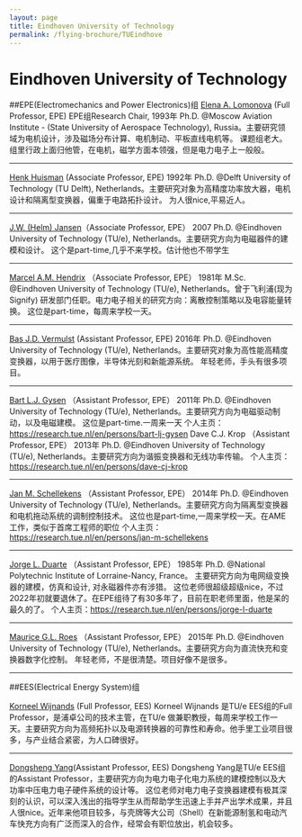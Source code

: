 ```yaml
---
layout: page
title: Eindhoven University of Technology
permalink: /flying-brochure/TUEindhove
---
```

# Eindhoven University of Technology

##EPE(Electromechanics and Power Electronics)组
[Elena A. Lomonova](https://research.tue.nl/en/persons/elena-a-lomonova) (Full Professor, EPE)
EPE组Research Chair, 1993年 Ph.D. @Moscow Aviation Institute - (State University of Aerospace Technology), Russia。主要研究领域为电机设计，涉及磁场分布计算、电机制动、平板直线电机等。
课题组老大。组里行政上面归他管，在电机，磁学方面本领强，但是电力电子上一般般。

---

[Henk Huisman](https://research.tue.nl/en/persons/jw-helm-jansen) (Associate Professor, EPE)
1992年 Ph.D. @Delft University of Technology (TU Delft), Netherlands。主要研究对象为高精度功率放大器，电机设计和隔离型变换器，偏重于电路拓扑设计。
为人很nice,平易近人。

---

[J.W. (Helm) Jansen](https://research.tue.nl/en/persons/jw-helm-jansen)（Associate Professor, EPE）
2007 Ph.D. @Eindhoven University of Technology (TU/e), Netherlands。主要研究方向为电磁器件的建模和设计。
这个是part-time,几乎不来学校。估计他也不带学生

---

[Marcel A.M. Hendrix](https://research.tue.nl/en/persons/marcel-am-hendrix) （Associate Professor, EPE）
1981年 M.Sc. @Eindhoven University of Technology (TU/e), Netherlands。曾于飞利浦(现为Signify) 研发部门任职。电力电子相关的研究方向：离散控制策略以及电容能量转换。
这位是part-time，每周来学校一天。

---

[Bas J.D. Vermulst](https://research.tue.nl/en/persons/bas-jd-vermulst) (Assistant Professor, EPE)
2016年 Ph.D. @Eindhoven University of Technology (TU/e), Netherlands。主要研究对象为高性能高精度变换器，以用于医疗图像，半导体光刻和新能源系统。
年轻老师，手头有很多项目。


---

[Bart L.J. Gysen](https://research.tue.nl/en/persons/dave-cj-krop) （Assistant Professor, EPE）
2011年 Ph.D. @Eindhoven University of Technology (TU/e), Netherlands。主要研究方向为电磁驱动制动，以及电磁建模。
这位是part-time.一周来一天
个人主页：https://research.tue.nl/en/persons/bart-lj-gysen
Dave C.J. Krop （Assistant Professor, EPE）
2013年 Ph.D. @Eindhoven University of Technology (TU/e), Netherlands。主要研究方向为谐振变换器和无线功率传输。
个人主页：https://research.tue.nl/en/persons/dave-cj-krop

---

[Jan M. Schellekens](https://research.tue.nl/en/persons/jan-m-schellekens) （Assistant Professor, EPE）
2014年 Ph.D. @Eindhoven University of Technology (TU/e), Netherlands。主要研究方向为隔离型变换器和电机拖动系统的调制控制技术。
这位也是part-time,一周来学校一天。在AME工作，类似于首席工程师的职位
个人主页：https://research.tue.nl/en/persons/jan-m-schellekens

---

[Jorge L. Duarte](//research.tue.nl/en/persons/jorge-l-duarte) （Assistant Professor, EPE）
1985年 Ph.D. @National Polytechnic Institute of Lorraine-Nancy, France。 主要研究方向为电网级变换器的建模，仿真和设计, 对永磁器件亦有涉猎。
这位老师很超级超级nice，不过2022年初就要退休了。在EPE组待了有30多年了，目前在职老师里面，他是呆的最久的了。
个人主页：https://research.tue.nl/en/persons/jorge-l-duarte

---

[Maurice G.L. Roes](https://research.tue.nl/en/persons/maurice-gl-roes) （Assistant Professor, EPE）
2015年 Ph.D. @Eindhoven University of Technology (TU/e), Netherlands。主要研究方向为直流快充和变换器数字化控制。
年轻老师，不是很清楚。项目好像不是很多。

---

##EES(Electrical Energy System)组

[Korneel Wijnands](https://www.tue.nl/en/research/researchers/korneel-wijnands/) (Full Professor, EES)
Korneel Wijnands 是TU/e EES组的Full Professor，是浦卓公司的技术主管，在TU/e 做兼职教授，每周来学校工作一天。主要研究方向为高频拓扑以及电源转换器的可靠性和寿命。他手里工业项目很多，与产业结合紧密，为人口碑很好。

---

[Dongsheng Yang](https://www.tue.nl/en/research/researchers/dongsheng-yang/)(Assistant Professor, EES)
Dongsheng Yang是TU/e EES组的Assistant Professor，主要研究方向为电力电子化电力系统的建模控制以及大功率中压电力电子硬件系统的设计等。
这位老师对电力电子变换器建模有极其深刻的认识，可以深入浅出的指导学生从而帮助学生迅速上手并产出学术成果，并且人很nice。近年来他项目较多，与壳牌等大公司（Shell）在新能源制氢和电动汽车快充方向有广泛而深入的合作，经常会有职位放出，机会较多。

